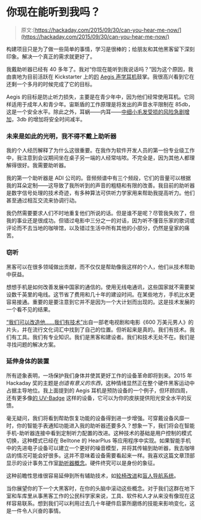 # 你现在能听到我吗？

> 原文:[https://hackaday.com/2015/09/30/can-you-hear-me-now/](https://hackaday.com/2015/09/30/can-you-hear-me-now/)

构建项目只是为了做一些简单的事情，学习是很棒的；给朋友和其他黑客留下深刻印象。解决一个真正的需求就更好了。

我戴助听器已经有 40 多年了。我对“你现在能听到我说话吗？”因为这个原因，我由衷地为目前活跃在 Kickstarter 上的[的](https://www.kickstarter.com/projects/1488017874/16-year-old-designs-aegis-headphones-to-prevent-he) [Aegis 声学耳机](http://www.aegisacoustics.com)鼓掌。我很高兴看到它在还剩一个多月的时候完成了它的目标。

Aegis 的目标是防止听力损失，主要是在青少年中，因为他们经常使用耳机。它同样适用于成年人和青少年。宙斯盾的工作原理是将发出的声音水平限制在 85db，这是一个安全水平。除此之外，耳蜗——内耳——[中细小毛发受损的](http://www.dangerousdecibels.org/education/information-center/decibel-exposure-time-guidelines/)[风险急剧增加](http://www.nidcd.nih.gov/health/hearing/pages/noise.aspx)，3db 的增加将安全时间减半。

### 未来是如此的光明，我不得不戴上助听器

我的个人经历解释了为什么这很重要。在我作为软件开发人员的第一份专业级工作中，我注意到会议期间坐在桌子另一端的人经常咕哝。不完全是，因为其他人都理解得很好。我需要助听器。

我的第一个助听器是 ADI 公司的。音频频谱中有三个频段，它们的音量可以根据我的耳朵定制——这导致了我所听到的声音的粗糙和有限的改善。我目前的助听器是数字信号处理的技术奇迹，有多种算法可供听力学家用来帮助我提高听力。他们甚至通过相互交流来协调行动。

我仍然需要要求人们不时地重复他们所说的话。但是谁不是呢？尽管我失败了，但我的事业还是很成功。但错过电影中三分之一的对话，因为听不懂音乐家的歌词或评论而不去当地的咖啡馆，以及错过生活中所有其他的小部分，仍然是皇家的痛苦。

### 窃听

黑客可以在很多领域做出贡献，而不仅仅是帮助像我这样的个人，他们从技术帮助中获益。

想想手机是如何改善发展中国家的通信的。使用无线电通讯，这些国家就不需要架设数千英里的电线。这节省了费用和几十年的建设时间。在某些地方，手机比水更容易接通。重要的是要注意到它并不是因为一个大计划而出现的。这是技术发展的一个看不见的结果。

[“我们可以改造他……我们有技术”](http://www.dailymotion.com/video/xwoufl_the-six-million-dollar-man-opening-theme-1974-1978_shortfilms)出自一部老电视剧和电影《600 万美元男人》的片头，并在流行文化词汇中找到了自己的位置。但听起来是真的。我们有技术。我们有工具。我们有专业知识。我们是黑客和建设者。我们和技术无处不在。我们是寻找问题的解决方案。

### 延伸身体的装置

所有迹象表明，一场保护我们身体并使其更好工作的设备革命即将到来。2015 年 Hackaday 奖的主题是*创造有意义的东西*，这种情绪显然正在整个硬件黑客运动中占据主导地位。我上面提到的 Aegis 耳机是预防设备的一个例子，但环顾四周，还有更多像[的 UV-Badge](https://hackaday.io/project/4706-uv-badge) 这样的设备，它可以为你的皮肤提供阳光安全水平的反馈。

毫无疑问，我们将看到帮助恢复功能的设备得到进一步增强。可穿戴设备风靡一时，你的智能手表通知功能进入我的助听器还要多久？想象一下，我们将会在智能手机-助听器连接中看到定制听力配置的改进。这种技术的基础是用户控制的模式切换，这种模式已经在 Belltone 的 HearPlus 等应用程序中实现。如果智能手机中的先进电子设备可以建立一个更好的噪音模型，并将其传输到助听器，我去咖啡店的情况可能会好很多。这并不意味着设备需要看起来一样。我喜欢这篇文章顶部显示的设计事务工作室[助听器概念](http://studioblog.designaffairs.com/hearing-aid/)。硬件终究可以是身份的象征。

这种前瞻性思维很容易延伸到所有辅助技术，如[轮椅改进](https://hackaday.io/project/5426-eye-controlled-wheelchair)和[盲人导航系统](https://hackaday.io/project/2372-pathfinder-haptic-navigation)。

当你展望你的下一个大黑客时，在你的头脑中滚动这些概念。对于我们这群在地下室和车库里从事黑客工作的公民科学家来说，工具、软件和人才从来没有像现在这样容易联系。想到我们可以利用过去几十年硬件启蒙所磨练的技能来影响变化，这是一件令人兴奋的事情。